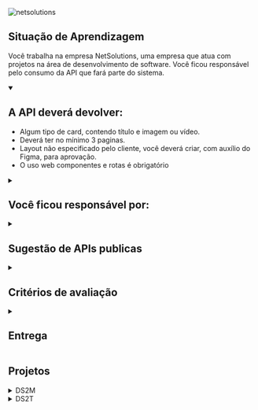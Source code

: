 
![netsolutions](https://user-images.githubusercontent.com/42476943/236190098-91455210-eb6c-4efc-bd19-3dcb7618adc3.png)

## Situação de Aprendizagem

Você trabalha na empresa NetSolutions, uma empresa que atua com projetos na área de
desenvolvimento de software. Você ficou responsável pelo consumo da API que fará parte do
sistema.

<details open>
<summary><h2>A API deverá devolver:</h2></summary>

- Algum tipo de card, contendo título e imagem ou vídeo.
- Deverá ter no mínimo 3 paginas.
- Layout não especificado pelo cliente, você deverá criar, com auxílio do Figma, para aprovação.
- O uso web componentes e rotas é obrigatório

</details>

<details>
<summary><h2>Você ficou responsável por:</h2></summary>

1. Estudar a documentação da API.
2. Consumir a API.
3. Criar os componentes
4. Criar as páginas
5. Criar as rotas
</details>

<details>
<summary><h2>Sugestão de APIs publicas</h2></summary>

- https://swapi.co/
- https://developer.marvel.com/
- https://pokeapi.co/
- http://www.omdbapi.com/
- https://rawg.io/apidocs
- https://developer.github.com/v3/
- https://developers.themoviedb.org/3
- https://api.vagalume.com.br/
- https://lyricsovh.docs.apiary.io/
- https://jikan.docs.apiary.io/
- https://pixabay.com/api/docs/
- https://www.tvmaze.com/api
- https://superheroapi.com/

> 💡 Poderá ser utilizada outra API desde que seja aprovada.
</details>

<details>
<summary><h2>Critérios de avaliação</h2></summary>

- [ ]  Documentou problemas, se encontrado, para futuras consultas?
- [ ]  Foi criado o layout no figma?
- [ ]  A página foi construída seguindo o planejado no Figma?
- [ ]  A página funciona em dispositivos diferentes?
- [ ]  Foi consumida a API escolhida?
- [ ]  Foi criado web componentes?
- [ ]  Foi criado um padrão de roteamente para as paginas?
- [ ]  As funções foram criadas seguindo à boa prática de responsabilidade única?
- [ ]  Quando possível, foi criado funções puras?
- [ ]  O projeto está publicado?
- [ ]  Foi criado o arquivo README.md?

</details>

<details>
<summary><h2>Entrega</h2></summary>

- Crie uma pasta com seu nome dentro da pasta projetos e faça um pull request
- Data: 04/05/23
- Horário: 11:30

</details>

## Projetos
<details>
<summary>DS2M</summary>

  | Nome | API | Projeto |
  |---|---|---|
  |[Fernando Leonid](https://github.com/fernandoleonid) | [ViaCEP](https://viacep.com.br/) | [Cadastro](https://github.com/fernandoleonid/consumo-api-js/tree/main/01-viacep) |
  |[Felipe Florencio](https://github.com/FelipeFlorencio9) | [Pixabay](https://pixabay.com/api/docs/) | [Pixabay API Consumer](https://github.com/FelipeFlorencio9/pixabay-api#readme) |
  |[Gustavo Henrique](https://github.com/GustavoHenriqueProjects) | [TheSpaceDevs](https://ll.thespacedevs.com/docs/) | [TheSpaceDevs API Consumer](https://github.com/GustavoHenriqueProjects/The-Space-FrontEnd)|
  [Caio Palermo](https://github.com/HasegawaTaizou) | [Vagalume](https://api.vagalume.com.br/) | [Songsphere](https://github.com/HasegawaTaizou/SongSphere#readme) |
  |[Cleiton Cruz](https://github.com/cotilen) | [PokeApi](https://pokeapi.co/) | [GottaCatch](https://github.com/Cotilen/Gotta_Catch-Em_All) |
  |[Camila Pinheiro](https://github.com/camilapinh3iro) | [Systeme-Solaire](https://api.le-systeme-solaire.net/en/) | [Solar System](https://github.com/camilapinh3iro/solar_system#readme) |
  |[Eduardo Ribeiro](https://github.com/Rib3r0) | [jikan](https://docs.api.jikan.moe/) | [jojo](https://github.com/Rib3r0/jojo-api-publica) | 
  |[Vinicius Nunes](https://github.com/viniciusnunes137) | [SWAPI](https://swapi.dev/api/?format=json) | [STAR WARS](https://github.com/VINICIUSNUNES137/siteStarWars) |

</details>

<details>
<summary>DS2T</summary>

  | Nome | API | Projeto |
  |---|---|---|
  |[Fernando Leonid](https://github.com/fernandoleonid) | [ViaCEP](https://viacep.com.br/) | [Cadastro](https://github.com/fernandoleonid/consumo-api-js/tree/main/01-viacep) |
  |[Bianca Leao](https://github.com/fernandoleonid) | [OMDBAPI](http://www.omdbapi.com/) | [Bibisflix](https://github.com/leaobia/netflix) |
  |[Thiago Freitas](https://github.com/Thiago1223) | [NARUTOAPI](https://www.narutodb.xyz/) | [Naruto](https://github.com/Thiago1223/naruto-api) |
  |[Matheus Reis](https://github.com/matheusalves099) | [BALLDONTLIE](https://app.balldontlie.io/) | [NBA Info](https://github.com/MatheusAlves099/nba_info_api) |
  |[Mateus Alves da Silva](https://github.com/fernandoleonid) | [EldenRingAPI](https://docs.eldenring.fanapis.com/docs/) | [EldenRing](https://github.com/MateusAlves595/Elden-Ring) |
  |[Artur Alves](https://github.com/ArturAlvess) | [PokeAPI](https://pokeapi.co/) | [PokeInfo](https://github.com/ArturAlvess/pokeinfo-webcomponent) |
  |[Millena Ferreira](https://github.com/MillenaFerreira) | [HarryPotterAPI](https://hp-api.onrender.com/) | [Hogwarts](https://the-world-of-harry-potter.vercel.app/) |
  |[Muryllo Vieira](https://github.com/muryllovieira) | [ValorantAPI](https://dash.valorant-api.com/) | [Valorant](https://valorant-api-senai.netlify.app/) |
  |[Caroline Portela](https://github.com/carolineportela) | [OverwatchAPI](https://overfast-api.tekrop.fr/#tag/Heroes/operation/list_heroes_heroes_get) | [Overwatch](https://overwatch-pink.vercel.app) |
  |[Claudio Sousa](https://github.com/ClaudioSousa44) | [TheMovieDataBase](https://developers.themoviedb.org/3/getting-started/introduction) | [PopCornRoom](https://github.com/ClaudioSousa44/PopCornRoom) |
  |[Luiz Gustavo](https://github.com/luyz-gusta) | [ValorantAPI](https://dash.valorant-api.com/) | [Valorant Web](https://valorant-web-ten.vercel.app) |
  |[Alexssandro Gomes](https://github.com/AlexssandroSilvaGomes) | [DnDAPI](https://www.dnd5eapi.co/) | [Dungeons&Dragons](https://dungeonanddragons.netlify.app/) |
  |[Yasmin Gonçalves](https://github.com/yasmingcv) | [OpenWeather](https://openweathermap.org/api) | [WeatherNow](https://weather-now-delta.vercel.app/) |
  |[Julia Soares](https://github.com/Xul14) | [Bob'b Burger API](https://www.bobsburgersapi.com/) | [Bob' Burger](https://bobs-burger-api.vercel.app/) |
  |[André Luiz](https://github.com/andreluisconstantino) | [Dog API](https://dog.ceo/dog-api/) | [Random Dogs](https://random-dogs-rho.vercel.app) |
</details>
